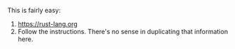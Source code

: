 This is fairly easy:
1. https://rust-lang.org
2. Follow the instructions. There's no sense in duplicating that information here.

